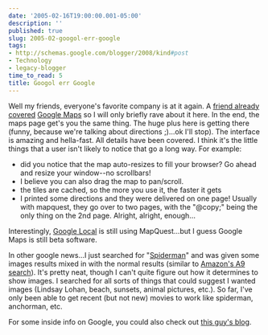 ```yaml
---
date: '2005-02-16T19:00:00.001-05:00'
description: ''
published: true
slug: 2005-02-googol-err-google
tags:
- http://schemas.google.com/blogger/2008/kind#post
- Technology
- legacy-blogger
time_to_read: 5
title: Googol err Google
---
```


Well my friends, everyone's favorite company is at it again. A [friend already covered](http://guybehindtheguy.blogspot.com/2005/02/google-maps.html) [Google Maps](http://maps.google.com) so I will only briefly rave about it here. In the end, the maps page get's you the same thing. The huge plus here is getting there (funny, because we're talking about directions ;)...ok I'll stop). The interface is amazing and hella-fast. All details have been covered. I think it's the little things that a user isn't likely to notice that go a long way. For example:<ul><li>did you notice that the map auto-resizes to fill your browser? Go ahead and resize your window--no scrollbars!</li><li>I believe you can also drag the map to pan/scroll.</li><li>the tiles are cached, so the more you use it, the faster it gets</li><li>I printed some directions and they were delivered on one page! Usually with mapquest, they go over to two pages, with the "@copy;" being the only thing on the 2nd page. Alright, alright, enough...</li></ul>Interestingly, [Google Local](http://local.google.com) is still using MapQuest...but I guess Google Maps is still beta software.

In other google news...I just searched for "[Spiderman](http://www.google.com/search?hl=en&amp;lr=&amp;q=spiderman)" and was given some images results mixed in with the normal results (similar to [Amazon's A9 search](http://www.a9.com)). It's pretty neat, though I can't quite figure out how it determines to show images. I searched for all sorts of things that could suggest I wanted images (Lindsay Lohan, beach, sunsets, animal pictures, etc.). So far, I've only been able to get recent (but not new) movies to work like spiderman, anchorman, etc.

For some inside info on Google, you could also check out [this guy's blog](http://99zeros.blogspot.com/).